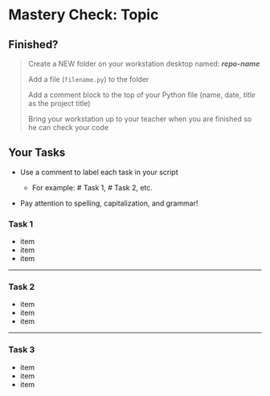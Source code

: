 # Mastery Check: Topic

## Finished?
> Create a NEW folder on your workstation desktop named: ***repo-name***
>
> Add a file (`filename.py`) to the folder
> 
> Add a comment block to the top of your Python file (name, date, *title* as the project title)
>
> Bring your workstation up to your teacher when you are finished so he can check your code 

## Your Tasks

- Use a comment to label each task in your script

  - For example: # Task 1, # Task 2, etc.

- Pay attention to spelling, capitalization, and grammar!

### Task 1

- item
- item
- item

---

### Task 2

- item
- item
- item

---

### Task 3

- item
- item
- item

